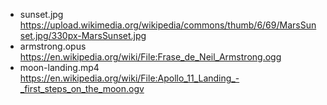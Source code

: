 - sunset.jpg https://upload.wikimedia.org/wikipedia/commons/thumb/6/69/MarsSunset.jpg/330px-MarsSunset.jpg
- armstrong.opus https://en.wikipedia.org/wiki/File:Frase_de_Neil_Armstrong.ogg
- moon-landing.mp4 https://en.wikipedia.org/wiki/File:Apollo_11_Landing_-_first_steps_on_the_moon.ogv
